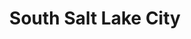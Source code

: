---
title: South Salt Lake City
url: /south-salt-lake-city/
latitude: 40.709
longitude: -111.898
---